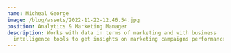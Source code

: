 ```yaml
---
name: Micheal George
image: /blog/assets/2022-11-22-12.46.54.jpg
position: Analytics & Marketing Manager
description: Works with data in terms of marketing and with business
  intelligence tools to get insights on marketing campaigns performance
---
```

